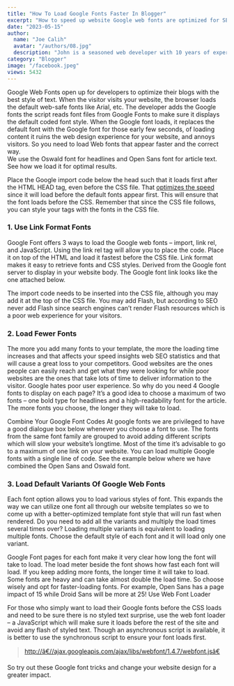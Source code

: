 ```yaml
---
title: "How To Load Google Fonts Faster In Blogger"
excerpt: "How to speed up website Google web fonts are optimized for SEO. Learn How To Load Google Web Fonts Faster In Blogger with steps."
date: "2023-05-15"
author:
  name: "Joe Calih"
  avatar: "/authors/08.jpg"
  description: "John is a seasoned web developer with 10 years of experience in React and Next.js."
category: "Blogger"
image: "/facebook.jpeg"
views: 5432
---
```




Google Web Fonts open up for developers to optimize their blogs with the best style of text. When the visitor visits your website, the browser loads the default web-safe fonts like Arial, etc. The developer adds the Google fonts the script reads font files from Google Fonts to make sure it displays the default coded font style. When the Google font loads, it replaces the default font with the Google font for those early few seconds, of loading content it ruins the web design experience for your website, and annoys visitors. So you need to load Web fonts that appear faster and the correct way.  
We use the Oswald font for headlines and Open Sans font for article text. See how we load it for optimal results.

Place the Google import code below the head such that it loads first after the HTML HEAD tag, even before the CSS file. That [optimizes the speed](https://joecalih.co.ke/image-seo-optimization-in-blogger/) since it will load before the default fonts appear first. This will ensure that the font loads before the CSS. Remember that since the CSS file follows, you can style your tags with the fonts in the CSS file.

### 1. Use Link Format Fonts  

Google Font offers 3 ways to load the Google web fonts – import, link rel, and JavaScript. Using the link rel tag will allow you to place the code. Place it on top of the HTML and load it fastest before the CSS file. Link format makes it easy to retrieve fonts and CSS styles. Derived from the Google font server to display in your website body. The Google font link looks like the one attached below.

> <link href=’http://fonts.googleapis.com/css?family=Open+Sans’ rel=’stylesheet’ type=’text/css’>

The import code needs to be inserted into the CSS file, although you may add it at the top of the CSS file. You may add Flash, but according to SEO never add Flash since search engines can’t render Flash resources which is a poor web experience for your visitors.

### 2. Load Fewer Fonts

The more you add many fonts to your template, the more the loading time increases and that affects your speed insights web SEO statistics and that will cause a great loss to your competitors. Good websites are the ones people can easily reach and get what they were looking for while poor websites are the ones that take lots of time to deliver information to the visitor. Google hates poor user experience. So why do you need 4 Google fonts to display on each page? It’s a good idea to choose a maximum of two fonts – one bold type for headlines and a high-readability font for the article. The more fonts you choose, the longer they will take to load.

Combine Your Google Font Codes At google fonts we are privileged to have a good dialogue box below whenever you choose a font to use. The fonts from the same font family are grouped to avoid adding different scripts which will slow your website’s longtime. Most of the time it’s advisable to go to a maximum of one link on your website. You can load multiple Google fonts with a single line of code. See the example below where we have combined the Open Sans and Oswald font.

> <link href=’http://fonts.googleapis.com/css?family=Open+Sans|Oswald’ rel=’stylesheet’ type=’text/css’>

### 3. Load Default Variants Of Google Web Fonts

Each font option allows you to load various styles of font. This expands the way we can utilize one font all through our website templates so we to come up with a better-optimized template font style that will run fast when rendered. Do you need to add all the variants and multiply the load times several times over? Loading multiple variants is equivalent to loading multiple fonts. Choose the default style of each font and it will load only one variant.

Google Font pages for each font make it very clear how long the font will take to load. The load meter beside the font shows how fast each font will load. If you keep adding more fonts, the longer time it will take to load. Some fonts are heavy and can take almost double the load time. So choose wisely and opt for faster-loading fonts. For example, Open Sans has a page impact of 15 while Droid Sans will be more at 25! Use Web Font Loader

For those who simply want to load their Google fonts before the CSS loads and need to be sure there is no styled text surprise, use the web font loader – a JavaScript which will make sure it loads before the rest of the site and avoid any flash of styled text. Though an asynchronous script is available, it is better to use the synchronous script to ensure your font loads first.

> [http://â€//ajax.googleapis.com/ajax/libs/webfont/1.4.7/webfont.jsâ€](http://â€//ajax.googleapis.com/ajax/libs/webfont/1.4.7/webfont.jsâ€)  
> <script>  
> WebFont.load({  
> google: {  
> families: [‘Open Sans’, ‘Oswald’]  
> }  
> });  
> </script>

So try out these Google font tricks and change your website design for a greater impact.
